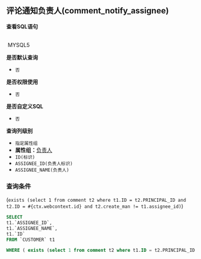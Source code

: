 ## 评论通知负责人(comment_notify_assignee) <!-- {docsify-ignore-all} -->



<p class="panel-title"><b>查看SQL语句</b></p>
<br>

<el-row>
&nbsp;<el-tag @click="MYSQL5 = true">MYSQL5</el-tag>
</el-row>

<br>
<p class="panel-title"><b>是否默认查询</b></p>

* `否`

<p class="panel-title"><b>是否权限使用</b></p>

* `否`

<p class="panel-title"><b>是否自定义SQL</b></p>

* `否`

<p class="panel-title"><b>查询列级别</b></p>

* `指定属性组`
*  **属性组：**[负责人](#)
  * `ID(标识)`
  * `ASSIGNEE_ID(负责人标识)`
  * `ASSIGNEE_NAME(负责人)`



### 查询条件

(`exists (select 1 from comment t2 where t1.ID = t2.PRINCIPAL_ID and t2.ID = #{ctx.webcontext.id} and t2.create_man != t1.assignee_id)`)





<el-dialog v-model="MYSQL5" title="MYSQL5">

```sql
SELECT
t1.`ASSIGNEE_ID`,
t1.`ASSIGNEE_NAME`,
t1.`ID`
FROM `CUSTOMER` t1 

WHERE ( exists (select 1 from comment t2 where t1.ID = t2.PRINCIPAL_ID and t2.ID = #{ctx.webcontext.id} and t2.create_man != t1.assignee_id) )
```

</el-dialog>

<script>
 const { createApp } = Vue
  createApp({
    data() {
      return {
                MYSQL5 : false
        
      }
    },
    methods: {
    }
  }).use(ElementPlus).mount('#app')
</script>